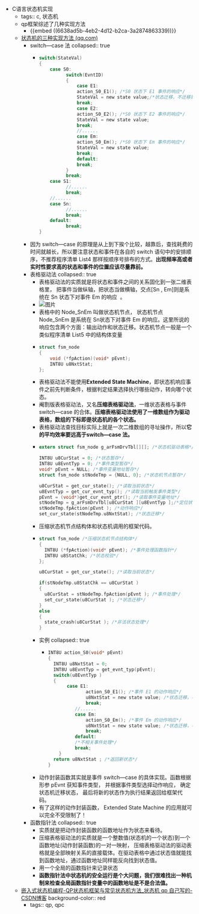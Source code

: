 - C语言状态机实现
	- tags:: c, 状态机
	- qp框架综述了几种实现方法
		- {{embed ((6638ad5b-4eb2-4d12-b2ca-3a2874863339))}}
	- [状态机的三种实现方法 (qq.com)](https://mp.weixin.qq.com/s?__biz=MzU5MzcyMjI4MA==&mid=2247519659&idx=1&sn=2ace91e42a4687ae76e9ab63086c2fa0&chksm=fe0ee36cc9796a7adbc49f7a7209447219f841fe5a4f5a123135be1e53b6c8f9ca7702f454e9&mpshare=1&scene=1&srcid=0610uQQAPyWieKYJkTs38hEM&sharer_shareinfo=ac58ef8eb2fe7b1309696cb9bc16a82a&sharer_shareinfo_first=ac58ef8eb2fe7b1309696cb9bc16a82a#rd)
		- switch—case 法
		  collapsed:: true
			- ```c
			  switch(StateVal)
			  {
			      case S0:
			    		switch(EvntID)
			    		{
			     			case E1:
			      			action_S0_E1(); /*S0 状态下 E1 事件的响应*/
			      			StateVal = new state value;/*状态迁移，不迁移则没有此行*/
			      			break;
			     			case E2:
			      			action_S0_E2(); /*S0 状态下 E2 事件的响应*/
			      			StateVal = new state value;
			      			break;
			     			//......
			     			case Em:
			      			action_S0_Em(); /*S0 状态下 Em 事件的响应*/
			      			StateVal = new state value;
			      			break;
			     			default:
			      			break;
			    		}
			    		break;
			      case S1:
			    		//......
			    		break;
			      //......
			      case Sn:
			    		//......
			    		break;
			      default:
			    		break;
			  }
			  ```
		- 因为 switch—case 的原理是从上到下挨个比较，越靠后，查找耗费的时间就越长，所以要注意状态和事件在各自的 switch 语句中的安排顺序，不推荐程序清单 List4 那样按顺序号排布的方式。**出现频率高或者实时性要求高的状态和事件的位置应该尽量靠前。**
		- 表格驱动法
		  collapsed:: true
			- 表格驱动法的实质就是将状态和事件之间的关系固化到一张二维表格里， 把事件当做纵轴，把状态当做横轴，交点[Sn , Em]则是系统在 Sn 状态下对事件 Em 的响应  。
			- ![图片](https://mmbiz.qpic.cn/mmbiz_png/PnO7BjBKUz94xvwE3EQ6NxlgoEbTpMq3XNDBTpWaQq4Hc9BKcKTEaYt8mdd7z7zNUcGVUCtVrqcbNBhjSFd7Vg/640?wx_fmt=png&tp=webp&wxfrom=5&wx_lazy=1&wx_co=1)
			- 表格中的 Node_SnEm 叫做状态机节点， 状态机节点 Node_SnEm 是系统在 Sn状态下对事件 Em 的响应。这里所说的响应包含两个方面：输出动作和状态迁移。状态机节点一般是一个类似程序清单 List5 中的结构体变量
			- ```c
			  struct fsm_node
			  {
			      void (*fpAction)(void* pEvnt);
			      INT8U u8NxtStat;
			  };
			  ```
			- 表格驱动法不能使用**Extended State Machine**，即状态机响应事件之前先判断条件，根据判定结果选择执行哪些动作，转向哪个状态。
			- 阉割版表格驱动法，又名**压缩表格驱动法**，一维状态表格与事件 switch—case 的合体。**压缩表格驱动法使用了一维数组作为驱动表格，数组的下标即是状态机的各个状态。**
			- 表格驱动法查找目标实际上就是一次二维数组的寻址操作，所以**它的平均效率要远高于switch—case 法。**
			- ```c
			  extern struct fsm_node g_arFsmDrvTbl[][]; /*状态机驱动表格*/	
			  
			  INT8U u8CurStat = 0; /*状态暂存*/
			  INT8U u8EvntTyp = 0; /*事件类型暂存*/
			  void* pEvnt = NULL; /*事件变量地址暂存*/
			  struct fsm_node stNodeTmp = {NULL, 0}; /*状态机节点暂存*/
			  
			  u8CurStat = get_cur_state(); /*读取当前状态*/
			  u8EvntTyp = get_cur_evnt_typ(); /*读取当前触发事件类型*/
			  pEvnt = (void*)get_cur_evnt_ptr(); /*读取事件变量地址*/
			  stNodeTmp = g_arFsmDrvTbl[u8CurStat ][u8EvntTyp ];/*定位状态机节点*/
			  stNodeTmp.fpAction(pEvnt ); /*动作响应*/
			  set_cur_state(stNodeTmp.u8NxtStat); /*状态迁移*/
			  ```
			- 压缩状态机节点结构体和状态机调用的框架代码。
			- ```c
			  struct fsm_node /*压缩状态机节点结构体*/
			  {
			   	INT8U (*fpAction)(void* pEvnt); /*事件处理函数指针*/
			   	INT8U u8StatChk; /*状态校验*/
			  };
			  
			  u8CurStat = get_cur_state(); /*读取当前状态*/
			  
			  if(stNodeTmp.u8StatChk == u8CurStat )
			  {
			   	u8CurStat = stNodeTmp.fpAction(pEvnt ); /*事件处理*/
			   	set_cur_state(u8CurStat ); /*状态迁移*/
			  }
			  else
			  {
			   	state_crash(u8CurStat ); /*非法状态处理*/
			  }
			  ```
			- 实例
			  collapsed:: true
				- ```c
				  INT8U action_S0(void* pEvnt)
				  {
				   	INT8U u8NxtStat = 0;
				   	INT8U u8EvntTyp = get_evnt_typ(pEvnt);
				   	switch(u8EvntTyp )
				   	{
				   		 case E1:
				     			action_S0_E1(); /*事件 E1 的动作响应*/
				     			u8NxtStat = new state value; /*状态迁移，不迁移也必须有本行*/
				     			break;
				     		//......
				    		case Em:
				     			action_S0_Em(); /*事件 Em 的动作响应*/
				     			u8NxtStat = new state value; /*状态迁移，不迁移也必须有本行*/
				     			break;
				    		default:
				     		/*不相关事件处理*/
				     		break;
				      }
				   	return u8NxtStat ; /*返回新状态*/
				  }
				  ```
			- 动作封装函数其实就是事件 switch—case 的具体实现。函数根据形参 pEvnt 获知事件类型， 并根据事件类型选择动作响应， 确定状态机迁移状态， 最后将新的状态作为执行结果返回给框架代码。
			- 有了这样的动作封装函数， Extended State Machine 的应用就可以完全不受限制了！
		- 函数指针法
		  collapsed:: true
			- 实质就是把动作封装函数的函数地址作为状态来看待。
			- 压缩表格驱动法的实质就是一个整数值(状态机的一个状态)到一个函数地址(动作封装函数)的一对一映射， 压缩表格驱动法的驱动表格就是全部映射关系的直接载体。在驱动表格中通过状态值就能找到函数地址，通过函数地址同样能反向找到状态值。
			- 用一个全局的函数指针来记录状态
			- **函数指针法中状态机的安全运行是个大问题，我们很难找出一种机制来检查全局函数指针变量中的函数地址是不是合法值。**
	- [嵌入式状态机编程-QP状态机框架与常见状态机方法_状态机 qp 自己写的-CSDN博客](https://blog.csdn.net/qq_36969440/article/details/110387716)
	  background-color:: red
		- tags:: qp, qpc